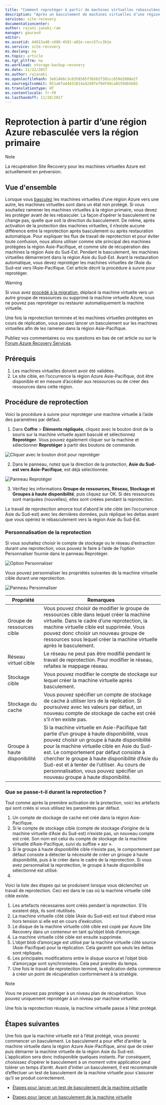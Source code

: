 ```yaml
---
title: "Comment reprotéger à partir de machines virtuelles rebasculées vers la région Azure primaire | Microsoft Docs"
description: "Après un basculement de machines virtuelles d’une région Azure vers une autre, vous pouvez utiliser Azure Site Recovery pour protéger les machines dans le sens inverse. Découvrez comment effectuer une reprotection avant un rebasculement."
services: site-recovery
documentationcenter: 
author: rajani-janaki-ram
manager: gauravd
editor: 
ms.assetid: 44813a48-c680-4581-a92e-cecc57cc3b1e
ms.service: site-recovery
ms.devlang: na
ms.topic: article
ms.tgt_pltfrm: na
ms.workload: storage-backup-recovery
ms.date: 11/22/2017
ms.author: rajanaki
ms.openlocfilehash: 3e614b6c3c8358585f3b502f301cc659d2088e2f
ms.sourcegitcommit: 651a6fa44431814a42407ef0df49ca0159db5b02
ms.translationtype: HT
ms.contentlocale: fr-FR
ms.lasthandoff: 11/28/2017
---
```

# <a name="reprotect-from-failed-over-azure-region-back-to-primary-region"></a>Reprotection à partir d’une région Azure rebasculée vers la région primaire



>[!NOTE]
>
> La récupération Site Recovery pour les machines virtuelles Azure est actuellement en préversion.


## <a name="overview"></a>Vue d'ensemble
Lorsque vous [basculez](site-recovery-failover.md) les machines virtuelles d’une région Azure vers une autre, les machines virtuelles sont dans un état non protégé. Si vous souhaitez ramener les machines virtuelles à la région primaire, vous devez les protéger avant de les rebasculer. La façon d’opérer le basculement ne change pas, quelle que soit la direction du basculement. De même, après activation de la protection des machines virtuelles, il n’existe aucune différence entre la reprotection après basculement ou après restauration automatique.
Pour expliquer les flux de travail de reprotection et pour éviter toute confusion, nous allons utiliser comme site principal des machines protégées la région Asie-Pacifique, et comme site de récupération des machines la région Asie du Sud-Est. Pendant le basculement, les machines virtuelles démarreront dans la région Asie du Sud-Est. Avant la restauration automatique, vous devez reprotéger les machines virtuelles de l’Asie du Sud-est vers l’Asie-Pacifique. Cet article décrit la procédure à suivre pour reprotéger.

> [!WARNING]
> Si vous avez [procédé à la migration](site-recovery-migrate-to-azure.md#what-do-we-mean-by-migration), déplacé la machine virtuelle vers un autre groupe de ressources ou supprimé la machine virtuelle Azure, vous ne pouvez pas reprotéger ou restaurer automatiquement la machine virtuelle.

Une fois la reprotection terminée et les machines virtuelles protégées en cours de réplication, vous pouvez lancer un basculement sur les machines virtuelles afin de les ramener dans la région Asie-Pacifique.

Publiez vos commentaires ou vos questions en bas de cet article ou sur le [Forum Azure Recovery Services](https://social.msdn.microsoft.com/forums/azure/home?forum=hypervrecovmgr).

## <a name="prerequisites"></a>Prérequis
1. Les machines virtuelles doivent avoir été validées.
2. Le site cible, en l’occurrence la région Azure Asie-Pacifique, doit être disponible et en mesure d’accéder aux ressources ou de créer des ressources dans cette région.

## <a name="steps-to-reprotect"></a>Procédure de reprotection

Voici la procédure à suivre pour reprotéger une machine virtuelle à l’aide des paramètres par défaut.

1. Dans **Coffre** > **Éléments répliqués**, cliquez avec le bouton droit de la souris sur la machine virtuelle ayant basculé et sélectionnez **Reprotéger**. Vous pouvez également cliquer sur la machine et sélectionner **Reprotéger** à partir des boutons de commande.

![Cliquer avec le bouton droit pour reprotéger](./media/site-recovery-how-to-reprotect-azure-to-azure/reprotect.png)

2. Dans le panneau, notez que la direction de la protection, **Asie du Sud-est vers Asie-Pacifique**, est déjà sélectionnée.

![Panneau Reprotéger](./media/site-recovery-how-to-reprotect-azure-to-azure/reprotectblade.png)

3. Vérifiez les informations **Groupe de ressources, Réseau, Stockage et Groupes à haute disponibilité**, puis cliquez sur OK. Si des ressources sont marquées (nouvelles), elles sont créées pendant la reprotection.

Le travail de reprotection amorce tout d’abord le site cible (en l’occurrence Asie du Sud-est) avec les dernières données, puis réplique les deltas avant que vous opériez le rebasculement vers la région Asie du Sud-Est.

### <a name="reprotect-customization"></a>Personnalisation de la reprotection
Si vous souhaitez choisir le compte de stockage ou le réseau d’extraction durant une reprotection, vous pouvez le faire à l’aide de l’option Personnaliser fournie dans le panneau Reprotéger.

![Option Personnaliser](./media/site-recovery-how-to-reprotect-azure-to-azure/customize.png)

Vous pouvez personnaliser les propriétés suivantes de la machine virtuelle cible durant une reprotection.

![Panneau Personnaliser](./media/site-recovery-how-to-reprotect-azure-to-azure/customizeblade.png)

|Propriété |Remarques  |
|---------|---------|
|Groupe de ressources cible     | Vous pouvez choisir de modifier le groupe de ressources cible dans lequel créer la machine virtuelle. Dans le cadre d’une reprotection, la machine virtuelle cible est supprimée. Vous pouvez donc choisir un nouveau groupe de ressources sous lequel créer la machine virtuelle après le basculement.         |
|Réseau virtuel cible     | Le réseau ne peut pas être modifié pendant le travail de reprotection. Pour modifier le réseau, refaites le mappage réseau.         |
|Stockage cible     | Vous pouvez modifier le compte de stockage sur lequel créer la machine virtuelle après basculement.         |
|Stockage du cache     | Vous pouvez spécifier un compte de stockage de cache à utiliser lors de la réplication. Si poursuivez avec les valeurs par défaut, un nouveau compte de stockage de cache est créé s’il n’en existe pas.         |
|Groupe à haute disponibilité     |Si la machine virtuelle en Asie-Pacifique fait partie d’un groupe à haute disponibilité, vous pouvez choisir un groupe à haute disponibilité pour la machine virtuelle cible en Asie du Sud-est. Le comportement par défaut consiste à chercher le groupe à haute disponibilité d’Asie du Sud-est et à tenter de l’utiliser. Au cours de personnalisation, vous pouvez spécifier un nouveau groupe à haute disponibilité.         |


### <a name="what-happens-during-reprotect"></a>Que se passe-t-il durant la reprotection ?

Tout comme après la première activation de la protection, voici les artefacts qui sont créés si vous utilisez les paramètres par défaut.
1. Un compte de stockage de cache est créé dans la région Asie-Pacifique.
2. Si le compte de stockage cible (compte de stockage d’origine de la machine virtuelle d’Asie du Sud-est) n’existe pas, un nouveau compte est créé. Son nom est celui du compte de stockage de la machine virtuelle d’Asie-Pacifique, suivi du suffixe « asr ».
3. Si le groupe à haute disponibilité cible n’existe pas, le comportement par défaut consiste à détecter la nécessité de créer un groupe à haute disponibilité, puis à le créer dans le cadre de la reprotection. Si vous avez personnalisé la reprotection, le groupe à haute disponibilité sélectionné est utilisé.
4.

Voici la liste des étapes qui se produisent lorsque vous déclenchez un travail de reprotection. Ceci est dans le cas où la machine virtuelle côté cible existe.

1. Les artefacts nécessaires sont créés pendant la reprotection. S’ils existent déjà, ils sont réutilisés.
2. La machine virtuelle côté cible (Asie du Sud-est) est tout d’abord mise hors tension si elle est en cours d’exécution.
3. Le disque de la machine virtuelle côté cible est copié par Azure Site Recovery dans un conteneur en tant qu’objet blob d’amorçage.
4. La machine virtuelle côté cible est ensuite supprimée.
5. L’objet blob d’amorçage est utilisé par la machine virtuelle côté source (Asie-Pacifique) pour la réplication. Cela garantit que seuls les deltas sont répliqués.
6. Les principales modifications entre le disque source et l’objet blob d’amorçage sont synchronisées. Cela peut prendre du temps.
7. Une fois le travail de reprotection terminé, la réplication delta commence à créer un point de récupération conformément à la stratégie.

> [!NOTE]
> Vous ne pouvez pas protéger à un niveau plan de récupération. Vous pouvez uniquement reprotéger à un niveau par machine virtuelle.

Une fois la reprotection réussie, la machine virtuelle passe à l’état protégé.

## <a name="next-steps"></a>Étapes suivantes

Une fois que la machine virtuelle est à l’état protégé, vous pouvez commencer un basculement. Le basculement a pour effet d’arrêter la machine virtuelle dans la région Azure Asie-Pacifique, ainsi que de créer puis démarrer la machine virtuelle de la région Asie du Sud-est. L’application sera donc indisponible quelques instants. Par conséquent, choisissez d’opérer le basculement à un moment votre application peut tolérer un temps d’arrêt. Avant d’initier un basculement, Il est recommandé d’effectuer un test de basculement de la machine virtuelle pour s’assurer qu’il se produit correctement.

-   [Étapes pour lancer un test de basculement de la machine virtuelle](site-recovery-test-failover-to-azure.md)

-   [Étapes pour lancer un basculement de la machine virtuelle](site-recovery-failover.md)

